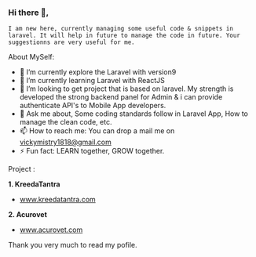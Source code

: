 ### Hi there 👋,
    I am new here, currently managing some useful code & snippets in laravel. It will help in future to manage the code in future. Your suggestionns are very useful for me.

About MySelf: 

- 🔭 I’m currently explore the Laravel with version9
- 🌱 I’m currently learning Laravel with ReactJS
- 👯 I’m looking to get project that is based on laravel. My strength is developed the strong backend panel for Admin & i can provide authenticate API's to Mobile App developers.
- 💬 Ask me about, Some coding standards follow in Laravel App, How to manage the clean code, etc.
- 📫 How to reach me: You can drop a mail me on vickymistry1818@gmail.com 
- ⚡ Fun fact: LEARN together, GROW together.

Project :

<strong>1. KreedaTantra</strong>
- <a href="hhtps://www.kreedatantra.com/" target="_blank">www.kreedatantra.com</a>

<strong>2. Acurovet</strong>
- <a href="hhtps://www.acurovet.com/" target="_blank">www.acurovet.com</a>

Thank you very much to read my pofile.
